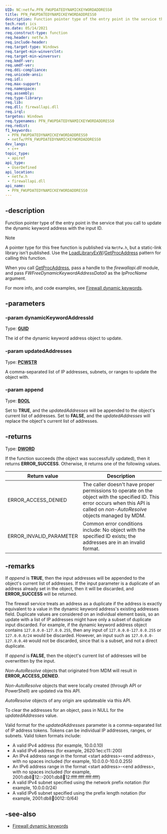 ```yaml
---
UID: NC:netfw.PFN_FWUPDATEDYNAMICKEYWORDADDRESS0
title: PFN_FWUPDATEDYNAMICKEYWORDADDRESS0
description: Function pointer type of the entry point in the service that you call to update the dynamic keyword address with the input ID.
tech.root: ics
ms.date: 05/14/2021
req.construct-type: function
req.header: netfw.h
req.include-header: 
req.target-type: Windows
req.target-min-winverclnt: 
req.target-min-winversvr: 
req.kmdf-ver: 
req.umdf-ver: 
req.ddi-compliance: 
req.unicode-ansi: 
req.idl: 
req.max-support: 
req.namespace: 
req.assembly: 
req.type-library: 
req.lib: 
req.dll: firewallapi.dll
req.irql: 
targetos: Windows
req.typenames: PFN_FWUPDATEDYNAMICKEYWORDADDRESS0
req.redist: 
f1_keywords:
 - PFN_FWUPDATEDYNAMICKEYWORDADDRESS0
 - netfw/PFN_FWUPDATEDYNAMICKEYWORDADDRESS0
dev_langs:
 - c++
topic_type:
 - apiref
api_type:
 - UserDefined
api_location:
 - netfw.h
 - firewallapi.dll
api_name:
 - PFN_FWUPDATEDYNAMICKEYWORDADDRESS0
---
```


## -description

Function pointer type of the entry point in the service that you call to update the dynamic keyword address with the input ID.

> [!NOTE]
> A pointer type for this free function is published via `NetFw.h`, but a static-link library isn't published. Use the [LoadLibraryExW](/windows/win32/api/libloaderapi/nf-libloaderapi-loadlibraryexw)/[GetProcAddress](/windows/win32/api/libloaderapi/nf-libloaderapi-getprocaddress) pattern for calling this function.

When you call [GetProcAddress](/windows/win32/api/libloaderapi/nf-libloaderapi-getprocaddress), pass a handle to the *firewallapi.dll* module, and pass *FWFreeDynamicKeywordAddressData0* as the *lpProcName* argument.

For more info, and code examples, see [Firewall dynamic keywords](/windows/win32/ics/firewall-dynamic-keywords).

## -parameters

### -param dynamicKeywordAddressId

Type: **[GUID](/windows/win32/api/guiddef/ns-guiddef-guid)**

The id of the dynamic keyword address object to update.

### -param updatedAddresses

Type: **[PCWSTR](/windows/win32/winprog/windows-data-types)**

A comma-separated list of IP addresses, subnets, or ranges to update the object with.

### -param append

Type: **[BOOL](/windows/win32/winprog/windows-data-types)**

Set to **TRUE**, and the *updatedAddresses* will be appended to the object's current list of addresses. Set to **FALSE**, and the *updatedAddresses* will replace the object's current list of addresses.

## -returns

Type: **[DWORD](/windows/win32/winprog/windows-data-types)**

If the function succeeds (the object was successfully updated), then it returns **ERROR_SUCCESS**. Otherwise, it returns one of the following values.

|Return value|Description|
|-|-|
|ERROR_ACCESS_DENIED|The caller doesn't have proper permissions to operate on the object with the specified ID. This error occurs when this API is called on *non-AutoResolve* objects managed by MDM.|
|ERROR_INVALID_PARAMETER|Common error conditions include: No object with the specified ID exists; the addresses are in an invalid format.|

## -remarks

If *append* is **TRUE**, then the input addresses will be appended to the object's current list of addresses. If the input parameter is a duplicate of an address already set in the object, then it will be discarded, and **ERROR_SUCCESS** will be returned.

The firewall service treats an address as a duplicate if the address is exactly equivalent to a value in the dynamic keyword address's existing addresses field. Duplicate values are considered on an individual element basis, so an update with a list of IP addresses might have only a subset of duplicate input discarded. For example, if the dynamic keyword address object contains `127.0.0.0-127.0.0.255`, then any input of `127.0.0.0-127.0.0.255` or `127.0.0.0/24` would be discarded. However, an input such as `127.0.0.0-127.0.0.40` would not be discarded, since that is a subset, and not a direct duplicate.

If *append* is **FALSE**, then the object's current list of addresses will be overwritten by the input.

*Non-AutoResolve* objects that originated from MDM will result in **ERROR_ACCESS_DENIED**.

*Non-AutoResolve* objects that were locally created (through API or PowerShell) are updated via this API.

*AutoResolve* objects of any origin are updateable via this API.

To clear the addresses for an object, pass in NULL for the *updatedAddresses* value.

Valid format for the *updatedAddresses* parameter is a comma-separated list of IP address tokens. Tokens can be individual IP addresses, ranges, or subnets. Valid token formats include:
  * A valid IPv4 address (for example, 10.0.0.10)
  * A valid IPv6 address (for example, 2620:1ec:c11::200)
  * An IPv4 address range in the format \<start address\>-\<end address\>, with no spaces included (for example, 10.0.0.0-10.0.0.255)
  * An IPv6 address range in the format \<start address\>-\<end address\>, with no spaces included (for example, 2001:db8:abcd:12::-2001:db8:abcd:12:ffff:ffff:ffff:ffff)
  * A valid IPv4 subnet specified using the network prefix notation (for example, 10.0.0.0/24)
  * A valid IPv6 subnet specified using the prefix length notation (for example, 2001:db8:abcd:0012::0/64)

## -see-also

* [Firewall dynamic keywords](/windows/win32/ics/firewall-dynamic-keywords)
